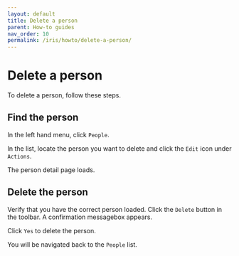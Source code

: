 ```yaml
---
layout: default
title: Delete a person
parent: How-to guides
nav_order: 10
permalink: /iris/howto/delete-a-person/
---
```


# Delete a person

To delete a person, follow these steps.

## Find the person

In the left hand menu, click `People`.

In the list, locate the person you want to delete and click the `Edit` icon under `Actions`.

The person detail page loads.

## Delete the person

Verify that you have the correct person loaded. Click the `Delete` button in the toolbar. A confirmation messagebox appears.

Click `Yes` to delete the person.

You will be navigated back to the `People` list.